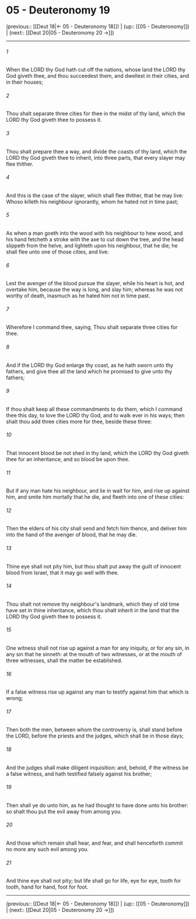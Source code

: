 # 05 - Deuteronomy 19

(previous:: [[Deut 18|← 05 - Deuteronomy 18]]) | (up:: [[05 - Deuteronomy]]) | (next:: [[Deut 20|05 - Deuteronomy 20 →]])

***


###### 1 
When the LORD thy God hath cut off the nations, whose land the LORD thy God giveth thee, and thou succeedest them, and dwellest in their cities, and in their houses; 

###### 2 
Thou shalt separate three cities for thee in the midst of thy land, which the LORD thy God giveth thee to possess it. 

###### 3 
Thou shalt prepare thee a way, and divide the coasts of thy land, which the LORD thy God giveth thee to inherit, into three parts, that every slayer may flee thither. 

###### 4 
And this is the case of the slayer, which shall flee thither, that he may live: Whoso killeth his neighbour ignorantly, whom he hated not in time past; 

###### 5 
As when a man goeth into the wood with his neighbour to hew wood, and his hand fetcheth a stroke with the axe to cut down the tree, and the head slippeth from the helve, and lighteth upon his neighbour, that he die; he shall flee unto one of those cities, and live: 

###### 6 
Lest the avenger of the blood pursue the slayer, while his heart is hot, and overtake him, because the way is long, and slay him; whereas he was not worthy of death, inasmuch as he hated him not in time past. 

###### 7 
Wherefore I command thee, saying, Thou shalt separate three cities for thee. 

###### 8 
And if the LORD thy God enlarge thy coast, as he hath sworn unto thy fathers, and give thee all the land which he promised to give unto thy fathers; 

###### 9 
If thou shalt keep all these commandments to do them, which I command thee this day, to love the LORD thy God, and to walk ever in his ways; then shalt thou add three cities more for thee, beside these three: 

###### 10 
That innocent blood be not shed in thy land, which the LORD thy God giveth thee for an inheritance, and so blood be upon thee. 

###### 11 
But if any man hate his neighbour, and lie in wait for him, and rise up against him, and smite him mortally that he die, and fleeth into one of these cities: 

###### 12 
Then the elders of his city shall send and fetch him thence, and deliver him into the hand of the avenger of blood, that he may die. 

###### 13 
Thine eye shall not pity him, but thou shalt put away the guilt of innocent blood from Israel, that it may go well with thee. 

###### 14 
Thou shalt not remove thy neighbour's landmark, which they of old time have set in thine inheritance, which thou shalt inherit in the land that the LORD thy God giveth thee to possess it. 

###### 15 
One witness shall not rise up against a man for any iniquity, or for any sin, in any sin that he sinneth: at the mouth of two witnesses, or at the mouth of three witnesses, shall the matter be established. 

###### 16 
If a false witness rise up against any man to testify against him that which is wrong; 

###### 17 
Then both the men, between whom the controversy is, shall stand before the LORD, before the priests and the judges, which shall be in those days; 

###### 18 
And the judges shall make diligent inquisition: and, behold, if the witness be a false witness, and hath testified falsely against his brother; 

###### 19 
Then shall ye do unto him, as he had thought to have done unto his brother: so shalt thou put the evil away from among you. 

###### 20 
And those which remain shall hear, and fear, and shall henceforth commit no more any such evil among you. 

###### 21 
And thine eye shall not pity; but life shall go for life, eye for eye, tooth for tooth, hand for hand, foot for foot.

***

(previous:: [[Deut 18|← 05 - Deuteronomy 18]]) | (up:: [[05 - Deuteronomy]]) | (next:: [[Deut 20|05 - Deuteronomy 20 →]])

